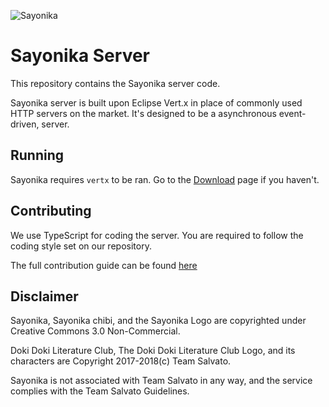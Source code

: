 ![Sayonika](https://media.discordapp.net/attachments/373669252554686464/458045399563763775/sayonika.png)

# Sayonika Server

This repository contains the Sayonika server code.

Sayonika server is built upon Eclipse Vert.x in place of commonly used HTTP servers on the market. 
It's designed to be a asynchronous event-driven, server.

## Running

Sayonika requires `vertx` to be ran. Go to the [Download](https://vertx.io/download/) page if you haven't.

## Contributing

We use TypeScript for coding the server. You are required to follow the coding style set on our repository.

The full contribution guide can be found [here](CONTRIBUTING.md)

## Disclaimer

Sayonika, Sayonika chibi, and the Sayonika Logo are copyrighted under Creative Commons 3.0 Non-Commercial.

Doki Doki Literature Club, The Doki Doki Literature Club Logo, and its characters are Copyright 2017-2018(c) Team Salvato.

Sayonika is not associated with Team Salvato in any way, and the service complies with the Team Salvato Guidelines.